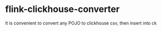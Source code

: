 # flink-clickhouse-converter
It is convenient to convert any POJO to clickhouse csv, then insert into ck
